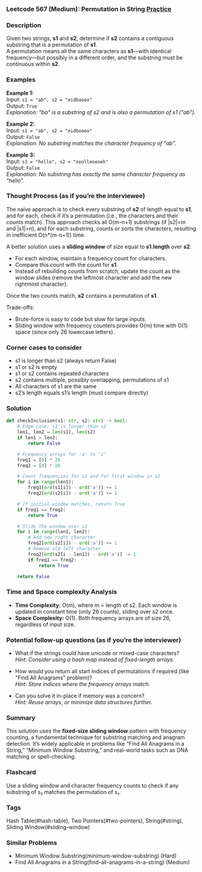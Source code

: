 ### Leetcode 567 (Medium): Permutation in String [Practice](https://leetcode.com/problems/permutation-in-string)

### Description  
Given two strings, **s1** and **s2**, determine if **s2** contains a contiguous substring that is a permutation of **s1**.  
A permutation means all the same characters as **s1**—with identical frequency—but possibly in a different order, and the substring must be continuous within **s2**.

### Examples  

**Example 1:**  
Input: `s1 = "ab", s2 = "eidbaooo"`  
Output: `True`  
*Explanation: "ba" is a substring of s2 and is also a permutation of s1 ("ab").*

**Example 2:**  
Input: `s1 = "ab", s2 = "eidboaoo"`  
Output: `False`  
*Explanation: No substring matches the character frequency of "ab".*

**Example 3:**  
Input: `s1 = "hello", s2 = "ooolleoooeh"`  
Output: `False`  
*Explanation: No substring has exactly the same character frequency as "hello".*

### Thought Process (as if you’re the interviewee)  
The naive approach is to check every substring of **s2** of length equal to **s1**, and for each, check if it’s a permutation (i.e., the characters and their counts match). This approach checks all O(m-n+1) substrings (if |s2|=m and |s1|=n), and for each substring, counts or sorts the characters, resulting in inefficient O(n\*(m-n+1)) time.

A better solution uses a **sliding window** of size equal to **s1.length** over **s2**:
- For each window, maintain a frequency count for characters.
- Compare this count with the count for **s1**.
- Instead of rebuilding counts from scratch, update the count as the window slides (remove the leftmost character and add the new rightmost character).

Once the two counts match, **s2** contains a permutation of **s1**.

Trade-offs:  
- Brute-force is easy to code but slow for large inputs.
- Sliding window with frequency counters provides O(m) time with O(1) space (since only 26 lowercase letters).

### Corner cases to consider  
- s1 is longer than s2 (always return False)
- s1 or s2 is empty
- s1 or s2 contains repeated characters
- s2 contains multiple, possibly overlapping, permutations of s1
- All characters of s1 are the same
- s2’s length equals s1’s length (must compare directly)

### Solution

```python
def checkInclusion(s1: str, s2: str) -> bool:
    # Edge case: s1 is longer than s2
    len1, len2 = len(s1), len(s2)
    if len1 > len2:
        return False

    # Frequency arrays for 'a' to 'z'
    freq1 = [0] * 26
    freq2 = [0] * 26

    # Count frequencies for s1 and for first window in s2
    for i in range(len1):
        freq1[ord(s1[i]) - ord('a')] += 1
        freq2[ord(s2[i]) - ord('a')] += 1

    # If initial window matches, return True
    if freq1 == freq2:
        return True

    # Slide the window over s2
    for i in range(len1, len2):
        # Add new right character
        freq2[ord(s2[i]) - ord('a')] += 1
        # Remove old left character
        freq2[ord(s2[i - len1]) - ord('a')] -= 1
        if freq1 == freq2:
            return True

    return False
```

### Time and Space complexity Analysis  

- **Time Complexity:** O(m), where m = length of s2. Each window is updated in constant time (only 26 counts), sliding over s2 once.
- **Space Complexity:** O(1). Both frequency arrays are of size 26, regardless of input size.

### Potential follow-up questions (as if you’re the interviewer)  

- What if the strings could have unicode or mixed-case characters?  
  *Hint: Consider using a hash map instead of fixed-length arrays.*

- How would you return all start indices of permutations if required (like "Find All Anagrams" problem)?  
  *Hint: Store indices where the frequency arrays match.*

- Can you solve it in-place if memory was a concern?  
  *Hint: Reuse arrays, or minimize data structures further.*

### Summary
This solution uses the **fixed-size sliding window** pattern with frequency counting, a fundamental technique for substring matching and anagram detection. It’s widely applicable in problems like “Find All Anagrams in a String,” “Minimum Window Substring,” and real-world tasks such as DNA matching or spell-checking.


### Flashcard
Use a sliding window and character frequency counts to check if any substring of s₂ matches the permutation of s₁.

### Tags
Hash Table(#hash-table), Two Pointers(#two-pointers), String(#string), Sliding Window(#sliding-window)

### Similar Problems
- Minimum Window Substring(minimum-window-substring) (Hard)
- Find All Anagrams in a String(find-all-anagrams-in-a-string) (Medium)
